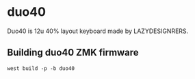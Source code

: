 # duo40

Duo40 is 12u 40% layout keyboard made by LAZYDESIGNRERS. 

## Building duo40 ZMK firmware
```
west build -p -b duo40
```
